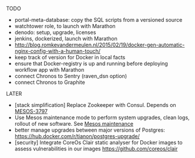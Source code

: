 TODO

* portal-meta-database: copy the SQL scripts from a versioned source
* watchtower role, to launch with Marathon
* denodo: setup, upgrade, licenses
* jenkins, dockerized, launch with Marathon
* http://blog.romkevandermeulen.nl/2015/02/19/docker-gen-automatic-nginx-config-with-a-human-touch/
* keep track of version for Docker in local facts
* ensure that Docker-registry is up and running before deploying workflow app with Marathon
* connect Chronos to Sentry (raven_dsn option)
* connect Chronos to Graphite

LATER

* [stack simplification] Replace Zookeeper with Consul. Depends on [MESOS-3797](https://issues.apache.org/jira/browse/MESOS-3797)
* Use Mesos maintenance mode to perform system upgrades, clean logs, rollout of new software. See [Mesos maintenance](http://mesos.apache.org/documentation/latest/maintenance/)
* better manage upgrades between major versions of Postgres: https://hub.docker.com/r/tianon/postgres-upgrade/
* [security] Integrate CoreOs Clair static analyser for Docker images to assess vulnerabilities in our images
 https://github.com/coreos/clair
